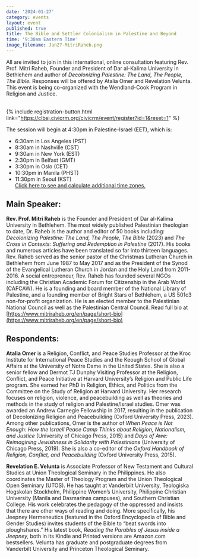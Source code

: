 ```yaml
---
date: '2024-01-27'
category: events
layout: event
published: true
title: The Bible and Settler Colonialism in Palestine and Beyond
time: '9:30am Eastern Time'
image_filename: Jan27-MitriRaheb.png
---
```

All are invited to join in this international, online consultation featuring Rev. Prof. Mitri Raheb, Founder and President of Dar al-Kalima University in Bethlehem and author of _Decolonizing Palestine: The Land, The People, The Bible._ Responses will be offered by Atalia Omer and Revelation Velunta. This event is being co-organized with the Wendland-Cook Program in Religion and Justice.<br><br>

{% include registration-button.html link="https://clbsj.civicrm.org/civicrm/event/register?id=1&reset=1" %}

The session will begin at 4:30pm in Palestine-Israel (EET), which is:
- 6:30am in Los Angeles (PST)
- 8:30am in Nashville (CST)
- 9:30am in New York (EST)
- 2:30pm in Belfast (GMT)
- 3:30pm in Oslo (CET)
- 10:30pm in Manila (PHST)
- 11:30pm in Seoul (KST)<br>
[Click here to see and calculate additional time zones.](https://www.timeanddate.com/worldclock/converter.html?iso=20240127T143000&p1=137&p2=171&p3=179&p4=37&p5=1048&p6=tz_sast&p7=145&p8=235)

## Main Speaker:

**Rev. Prof. Mitri Raheb** is the Founder and President of Dar al-Kalima University in Bethlehem. The most widely published Palestinian theologian to date, Dr. Raheb is the author and editor of 50 books including: _Decolonizing Palestine: The Land, The People, The Bible_ (2023) and _The Cross in Contexts: Suffering and Redemption in Palestine_ (2017). His books and numerous articles have been translated so far into thirteen languages. Rev. Raheb served as the senior pastor of the Christmas Lutheran Church in Bethlehem from June 1987 to May 2017 and as the President of the Synod of the Evangelical Lutheran Church in Jordan and the Holy Land from 2011-2016. A social entrepreneur, Rev. Raheb has founded several NGOs including the Christian Academic Forum for Citizenship in the Arab World (CAFCAW). He is a founding and board member of the National Library of Palestine, and a founding member of Bright Stars of Bethlehem, a US 501c3 non-for-profit organization. He is an elected member to the Palestinian National Council as well as the Palestinian Central Council. Read full bio at [https://www.mitriraheb.org/en/page/short-bio](https://www.mitriraheb.org/en/page/short-bio)

## Respondents:

**Atalia Omer** is a Religion, Conflict, and Peace Studies Professor at the Kroc Institute for International Peace Studies and the Keough School of Global Affairs at the University of Notre Dame in the United States. She is also a senior fellow and Dermot TJ Dunphy Visiting Professor at the Religion, Conflict, and Peace Initiative at Harvard University’s Religion and Public Life program. She earned her PhD in Religion, Ethics, and Politics from the Committee on the Study of Religion at Harvard University. Her research focuses on religion, violence, and peacebuilding as well as theories and methods in the study of religion and Palestine/Israel studies. Omer was awarded an Andrew Carnegie Fellowship in 2017, resulting in the publication of Decolonizing Religion and Peacebuilding (Oxford University Press, 2023). Among other publications, Omer is the author of _When Peace is Not Enough: How the Israeli Peace Camp Thinks about Religion, Nationalism, and Justice_ (University of Chicago Press, 2015) and _Days of Awe: Reimagining Jewishness in Solidarity with Palestinians_ (University of Chicago Press, 2019). She is also a co-editor of the _Oxford Handbook of Religion, Conflict, and Peacebuilding_ (Oxford University Press, 2015).

**Revelation E. Velunta** is Associate Professor of New Testament and Cultural Studies at Union Theological Seminary in the Philippines. He also coordinates the Master of Theology Program and the Union Theological Open Seminary (UTOS). He has taught at Vanderbilt University, Teologiska Hogskolan Stockholm, Philippine Women’s University, Philippine Christian University (Manila and Dasmarinas campuses), and Southern Christian College. His work celebrates the pedagogy of the oppressed and insists that there are other ways of reading and doing. More specifically, his Jeepney Hermeneutics (featured in the Oxford Encyclopedia of Bible and Gender Studies) invites students of the Bible to “beat swords into ploughshares.” His latest book, _Reading the Parables of Jesus inside a Jeepney,_ both in its Kindle and Printed versions are Amazon.com bestsellers. Velunta has graduate and postgraduate degrees from Vanderbilt University and Princeton Theological Seminary.
